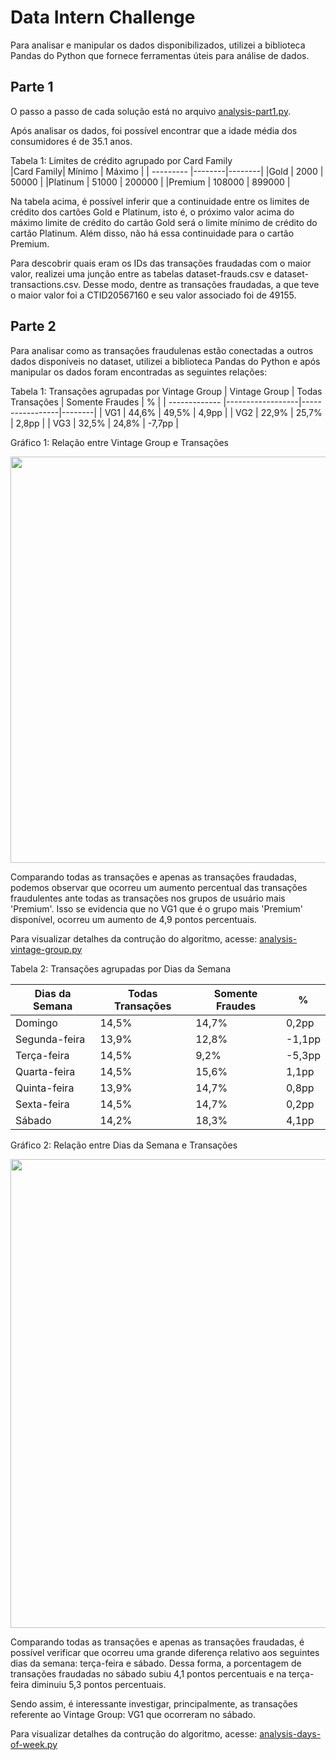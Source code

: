 # Data Intern Challenge

Para analisar e manipular os dados disponibilizados, utilizei a biblioteca Pandas do Python que fornece ferramentas úteis para análise de dados.

## Parte 1

O passo a passo de cada solução está no arquivo [analysis-part1.py](https://github.com/Thhc10/data-intern-challenge/blob/main/analysis-part1.py).

Após analisar os dados, foi possível encontrar que a idade média dos consumidores é de 35.1 anos.

Tabela 1: Limites de crédito agrupado por Card Family                
|Card Family| Mínimo | Máximo |
| --------- |--------|--------|
|Gold       | 2000   | 50000  |
|Platinum   | 51000  | 200000 |
|Premium    | 108000 | 899000 |

Na tabela acima, é possível inferir que a continuidade entre os limites de crédito dos cartões Gold e Platinum, isto é, o próximo valor acima do máximo limite de crédito do cartão Gold será o limite mínimo de crédito do cartão Platinum. Além disso, não há essa continuidade para o cartão Premium.

Para descobrir quais eram os IDs das transações fraudadas com o maior valor, realizei uma junção entre as tabelas dataset-frauds.csv e dataset-transactions.csv. Desse modo, 
dentre as transações fraudadas, a que teve o maior valor foi a CTID20567160 e seu valor associado foi de 49155.

## Parte 2

Para analisar como as transações fraudulenas estão conectadas a outros dados disponíveis no dataset, utilizei a biblioteca Pandas do Python e após manipular os dados foram encontradas as seguintes relações:

Tabela 1: Transações agrupadas por Vintage Group
| Vintage Group | Todas Transações | Somente Fraudes |    %   |
| ------------- |------------------|-----------------|--------|
| VG1           | 44,6%            | 49,5%           | 4,9pp  |
| VG2           | 22,9%            | 25,7%           | 2,8pp  |
| VG3           | 32,5%            | 24,8%           | -7,7pp |

Gráfico 1: Relação entre Vintage Group e Transações

<img src="https://user-images.githubusercontent.com/39107746/109373026-5bbf8f00-788b-11eb-843d-539af00a8016.png" width="650">

Comparando todas as transações e apenas as transações fraudadas, podemos observar que ocorreu um aumento percentual das transações fraudulentes ante todas as transações nos grupos de usuário mais 'Premium'. Isso se evidencia que no VG1 que é o grupo mais 'Premium' disponível, ocorreu um aumento de 4,9 pontos percentuais.

Para visualizar detalhes da contrução do algoritmo, acesse: [analysis-vintage-group.py](https://github.com/Thhc10/data-intern-challenge/blob/main/analysis-vintage-group.py)

Tabela 2: Transações agrupadas por Dias da Semana

| Dias da Semana | Todas Transações | Somente Fraudes |    %   |
| -------------- |------------------|-----------------|--------|
| Domingo        | 14,5%            | 14,7%           | 0,2pp  |
| Segunda-feira  | 13,9%            | 12,8%           | -1,1pp |
| Terça-feira    | 14,5%            |  9,2%           | -5,3pp |
| Quarta-feira   | 14,5%            | 15,6%           | 1,1pp  |
| Quinta-feira   | 13,9%            | 14,7%           | 0,8pp  |
| Sexta-feira    | 14,5%            | 14,7%           | 0,2pp  |
| Sábado         | 14,2%            | 18,3%           | 4,1pp  |

Gráfico 2: Relação entre Dias da Semana e Transações

<img src="https://user-images.githubusercontent.com/39107746/109373202-3e3ef500-788c-11eb-9a5e-3cddb650855d.png" width="750">

Comparando todas as transações e apenas as transações fraudadas, é possível verificar que ocorreu uma grande diferença relativo aos seguintes dias da semana: terça-feira e sábado. Dessa forma, a porcentagem de transações fraudadas no sábado subiu 4,1 pontos percentuais e na terça-feira diminuiu 5,3 pontos percentuais.

Sendo assim, é interessante investigar, principalmente, as transações referente ao Vintage Group: VG1 que ocorreram no sábado.

Para visualizar detalhes da contrução do algoritmo, acesse: [analysis-days-of-week.py](https://github.com/Thhc10/data-intern-challenge/blob/main/analysis-days-of-week.py)

